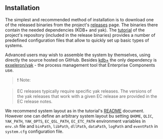 ## Installation

The simplest and recommended method of installation is to download one of the released binaries from the project's [releases](https://github.com/exxeleron/enterprise-components/releases) page. The binaries there contain the needed dependencies (KDB+ and yak). The [tutorial](https://github.com/exxeleron/enterprise-components/tree/master/tutorial) of the project's repository (included in the release binaries) provides a number of predefined configuration files that allow to quickly set up basic types of systems.

Advanced users may wish to assemble the system by themselves, using directly the source hosted on GitHub. Besides [kdb+](http://kx.com/kdb-plus.php) the only dependency is [exxeleron/yak](https://github.com/exxeleron/yak/releases) - the process management tool that Enterprise Components use. 

> :heavy_exclamation_mark: Note:
  
> EC releases typically require specific yak releases. The versions of the yak releases that work with a given EC release are provided in the EC release notes.

We recommend system layout as in the tutorial's [README](https://github.com/exxeleron/enterprise-components/blob/master/tutorial/README.md) document. However one can define an arbitrary system layout bu setting `QHOME`, `QLIC`, `YAK_PATH`, `YAK_OPTS`, `EC_QSL_PATH`, `EC_ETC_PATH` environment variables in `env.sh` file and `binPath`, `libPath`, `dllPath`, `dataPath`, `logPath` and `eventPath` in `system.cfg` configuration file.
